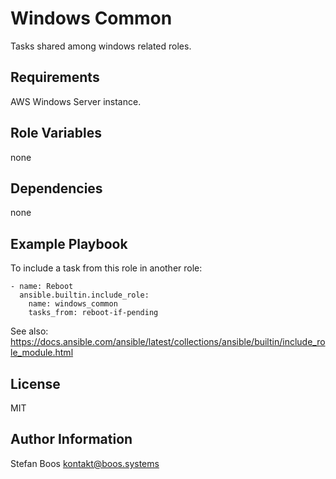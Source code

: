 Windows Common
==============

Tasks shared among windows related roles.

Requirements
------------

AWS Windows Server instance.

Role Variables
--------------

none

Dependencies
------------

none

Example Playbook
----------------

To include a task from this role in another role:

    - name: Reboot
      ansible.builtin.include_role:
        name: windows_common
        tasks_from: reboot-if-pending

See also: https://docs.ansible.com/ansible/latest/collections/ansible/builtin/include_role_module.html

License
-------

MIT

Author Information
------------------

Stefan Boos <kontakt@boos.systems>

